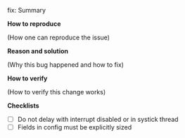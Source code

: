 fix: Summary

**How to reproduce**

(How one can reproduce the issue)

**Reason and solution**

(Why this bug happened and how to fix)

**How to verify**

(How to verify this change works)

**Checklists**

- [ ] Do not delay with interrupt disabled or in systick thread
- [ ] Fields in config must be explicitly sized
